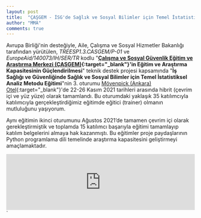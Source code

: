 ```yaml
---
layout: post
title:  "ÇAŞGEM - İSG'de Sağlık ve Sosyal Bilimler için Temel İstatistiksel Analiz Metodu Eğitimi"
author: "MMA"
comments: true
---
```


Avrupa Birliği'nin desteğiyle, Aile, Çalışma ve Sosyal Hizmetler Bakanlığı tarafından yürütülen, _TREESP1.3.CASGEM/P-01_ ve _EuropeAid/140073/IH/SER/TR_ kodlu "**[Çalışma ve Sosyal Güvenlik Eğitim ve Araştırma Merkezi (ÇASGEM)](https://www.casgemeuproject.org/){:target="_blank"}'in Eğitim ve Araştırma Kapasitesinin Güçlendirilmesi**" teknik destek projesi kapsamında "**İş Sağlığı ve Güvenliğinde Sağlık ve Sosyal Bilimler için Temel İstatistiksel Analiz Metodu Eğitimi**"nin 3. oturumu [Mövenpick (Ankara) Otel](https://www.movenpick.com/en/europe/turkey/ankara/hotel-ankara/overview/){:target="_blank"}'de 22-26 Kasım 2021 tarihleri arasında hibrit (çevrim içi ve yüz yüze) olarak tamamlandı. Bu oturumdaki yaklaşık 35 katılımcıyla katılımcıyla gerçekleştirdiğimiz eğitimde eğitici (trainer) olmanın mutluluğunu yaşıyorum. 

Aynı eğitimin ikinci oturumunu Ağustos 2021’de tamamen çevrim içi olarak gerekleştirmiştik ve toplamda 15 katılımcı başarıyla eğitimi tamamlayıp katılım belgelerini almaya hak kazanmıştı. Bu eğitimler proje paydaşlarının Python programlama dili temelinde araştırma kapasitesini geliştirmeyi amaçlamaktadır.

<iframe class="slideshow-iframe" src="https://mmuratarat.github.io/turkish/slides/my-pics1.html" style="width:100%" frameborder="0" scrolling="no" onload="resizeIframe(this)"></iframe>`
